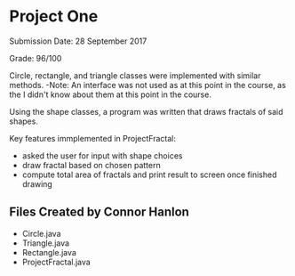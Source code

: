 # Project One

Submission Date: 28 September 2017

Grade: 96/100

Circle, rectangle, and triangle classes were implemented with similar methods.
-Note: An interface was not used as at this point in the course, as the I didn't know
about them at this point in the course. 

Using the shape classes, a program was written that draws fractals of said shapes.

Key features immplemented in ProjectFractal:
  * asked the user for input with shape choices 
  * draw fractal based on chosen pattern
  * compute total area of fractals and print result to screen once finished drawing

## Files Created by Connor Hanlon
* Circle.java
* Triangle.java
* Rectangle.java
* ProjectFractal.java

